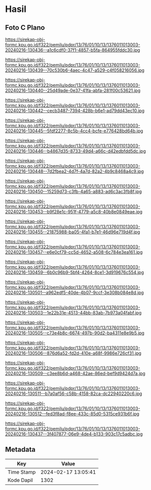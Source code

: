 # Hasil

## Foto C Plano

https://sirekap-obj-formc.kpu.go.id/f322/pemilu/pdpr/13/76/01/10/13/1376011013003-20240216-130436--a1c6cdf0-37f1-4857-b5fa-864955fddc30.jpg

https://sirekap-obj-formc.kpu.go.id/f322/pemilu/pdpr/13/76/01/10/13/1376011013003-20240216-130439--70c530b6-4aec-4c47-a529-c4f058216056.jpg

https://sirekap-obj-formc.kpu.go.id/f322/pemilu/pdpr/13/76/01/10/13/1376011013003-20240216-130440--25d49ade-0e37-41fa-abfa-281f00c53621.jpg

https://sirekap-obj-formc.kpu.go.id/f322/pemilu/pdpr/13/76/01/10/13/1376011013003-20240216-130442--cecb3487-7394-428b-b6e1-ad79dd43ec10.jpg

https://sirekap-obj-formc.kpu.go.id/f322/pemilu/pdpr/13/76/01/10/13/1376011013003-20240216-130445--5fdf2277-8c5b-4cc4-bcfe-e776428bd64b.jpg

https://sirekap-obj-formc.kpu.go.id/f322/pemilu/pdpr/13/76/01/10/13/1376011013003-20240216-130446--b4867d35-8733-49d4-a66c-d42edbfdd5dc.jpg

https://sirekap-obj-formc.kpu.go.id/f322/pemilu/pdpr/13/76/01/10/13/1376011013003-20240216-130448--7d2fbea2-4d7f-4a7d-82a2-4b9c8468a4c9.jpg

https://sirekap-obj-formc.kpu.go.id/f322/pemilu/pdpr/13/76/01/10/13/1376011013003-20240216-130450--15259d73-c3fb-4a65-a883-ad6c3ac3fb8f.jpg

https://sirekap-obj-formc.kpu.go.id/f322/pemilu/pdpr/13/76/01/10/13/1376011013003-20240216-130453--b9f28e1c-951f-4779-a5c8-40b8e0849eae.jpg

https://sirekap-obj-formc.kpu.go.id/f322/pemilu/pdpr/13/76/01/10/13/1376011013003-20240216-130455--21875988-ba05-4fa1-b7e1-46d96e719d4f.jpg

https://sirekap-obj-formc.kpu.go.id/f322/pemilu/pdpr/13/76/01/10/13/1376011013003-20240216-130457--e6e0cf79-cc5d-4652-a508-6c784e3ea161.jpg

https://sirekap-obj-formc.kpu.go.id/f322/pemilu/pdpr/13/76/01/10/13/1376011013003-20240216-130459--6b0c96b9-5bf4-4264-8ce1-3d919676c554.jpg

https://sirekap-obj-formc.kpu.go.id/f322/pemilu/pdpr/13/76/01/10/13/1376011013003-20240216-130501--a962edf5-40de-4b07-9ccf-3e308b084e8d.jpg

https://sirekap-obj-formc.kpu.go.id/f322/pemilu/pdpr/13/76/01/10/13/1376011013003-20240216-130503--1e22b31e-4513-44bb-83ab-7b973a04fabf.jpg

https://sirekap-obj-formc.kpu.go.id/f322/pemilu/pdpr/13/76/01/10/13/1376011013003-20240216-130505--c73e4b8c-6674-497b-90d2-ba4311e8e9b5.jpg

https://sirekap-obj-formc.kpu.go.id/f322/pemilu/pdpr/13/76/01/10/13/1376011013003-20240216-130506--876d6a52-fd2d-410e-a68f-9986e726cf31.jpg

https://sirekap-obj-formc.kpu.go.id/f322/pemilu/pdpr/13/76/01/10/13/1376011013003-20240216-130509--c3ee8b6d-a468-42ae-86ed-bef9d9424d7a.jpg

https://sirekap-obj-formc.kpu.go.id/f322/pemilu/pdpr/13/76/01/10/13/1376011013003-20240216-130511--b7a0af56-c58b-4158-82ca-dc22940220c6.jpg

https://sirekap-obj-formc.kpu.go.id/f322/pemilu/pdpr/13/76/01/10/13/1376011013003-20240216-130512--fed3f8ad-f8ee-433c-85d0-5315ce931b6f.jpg

https://sirekap-obj-formc.kpu.go.id/f322/pemilu/pdpr/13/76/01/10/13/1376011013003-20240216-130437--3f407877-06e9-4de4-b133-903c17c5adbc.jpg


## Metadata

| Key        | Value               |
| ---------- | ------------------- |
| Time Stamp | 2024-02-17 13:05:41 |
| Kode Dapil | 1302                |



